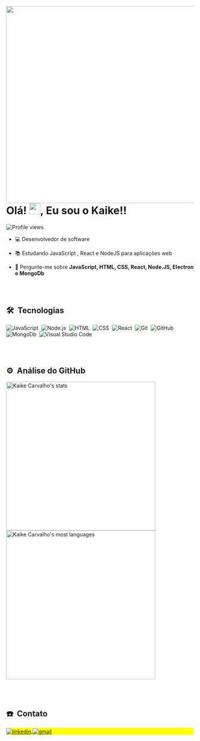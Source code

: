 <img align="right" height="530em"
src="https://raw.githubusercontent.com/gist/akiwnl/4e09035b9bf48b78bd82caad53b439df/raw/9f450b581e6d75b6197bf37db532b77978684b33/githubcard.svg"/>
<h1 align="left">Olá! <img src="https://raw.githubusercontent.com/kaueMarques/kaueMarques/master/hi.gif" height="30px">, Eu sou o Kaike!!</h1>
<p align="left"> <img src="https://komarev.com/ghpvc/?username=akiwnl&color=yellow" alt="Profile views" /> </p>

- 💻 Desenvolvedor de software 

- 📚 Estudando JavaScript , React e NodeJS para aplicações web

- 💬 Pergunte-me sobre **JavaScript, HTML, CSS, React, Node.JS, Electron e MongoDb**




<br><br>

## 🛠 &nbsp;Tecnologias

![JavaScript](https://img.shields.io/badge/-JavaScript-05122A?style=flat&logo=javascript)&nbsp;
![Node.js](https://img.shields.io/badge/-Node.js-05122A?style=flat&logo=node.js)&nbsp;
![HTML](https://img.shields.io/badge/-HTML-05122A?style=flat&logo=HTML5)&nbsp;
![CSS](https://img.shields.io/badge/-CSS-05122A?style=flat&logo=CSS3&logoColor=1572B6)&nbsp;
![React](https://img.shields.io/badge/-React-05122A?style=flat&logo=react)&nbsp;
![Git](https://img.shields.io/badge/-Git-05122A?style=flat&logo=git)&nbsp;
![GitHub](https://img.shields.io/badge/-GitHub-05122A?style=flat&logo=github)&nbsp;
![MongoDb](https://img.shields.io/badge/-MongoDb-05122A?style=flat&logo=mongodb)&nbsp;
![Visual Studio Code](https://img.shields.io/badge/-Visual%20Studio%20Code-05122A?style=flat&logo=visual-studio-code&logoColor=007ACC)&nbsp;


<br><br>

## ⚙️ &nbsp;Análise do GitHub

<p align="left">
<img width="400em" src="https://github-readme-stats.vercel.app/api?username=akiwnl&show_icons=true&theme=radical" alt="Kaike Carvalho's stats"/>
<img width="400em" src="https://github-readme-stats.vercel.app/api/top-langs/?username=akiwnl&layout=compact&theme=radical" alt="Kaike Carvalho's most languages"/>
</p>


<br><br>

## ☎️ &nbsp;Contato

<p align="left" style="background:yellow">

<a href="https://www.linkedin.com/in/kaikecarvalho/" target="_blank">
  <img align="center" src="https://img.shields.io/badge/-Kaike_Carvalho-05122A?style=flat&logo=linkedin" alt="linkedin"/>
</a>

<a href="mailto:carvalhokaike69@gmail.com" target="_blank">
 <img align="center" src="https://img.shields.io/badge/-carvalhokaike69@gmail.com-05122A?style=flat&logo=gmail" alt="gmail"/>
</a>
</p>


